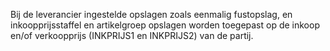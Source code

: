Bij de leverancier ingestelde opslagen zoals eenmalig fustopslag, en inkoopprijsstaffel en artikelgroep opslagen worden toegepast op de inkoop en/of verkoopprijs (INKPRIJS1 en INKPRIJS2) van de partij.